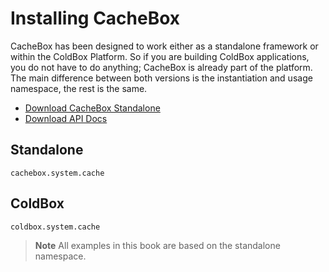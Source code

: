 # Installing CacheBox

CacheBox has been designed to work either as a standalone framework or within the ColdBox Platform. So if you are building ColdBox applications, you do not have to do anything; CacheBox is already part of the platform. The main difference between both versions is the instantiation and usage namespace, the rest is the same.

* [Download CacheBox Standalone](http://www.coldbox.org/download)
* [Download API Docs](http://www.coldbox.org/api)

## Standalone

`cachebox.system.cache`

## ColdBox
`coldbox.system.cache`

> **Note** All examples in this book are based on the standalone namespace.